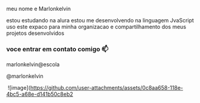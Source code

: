 

meu nome e Marlonkelvin

estou estudando na alura
estou me desenvolvendo na linguagem JvaScript
uso este expaco para minha organizacao e compartilhamento dos meus projetos desenvolvidos

### voce entrar em contato comigo 📫

marlonkelvin@escola

@marlonkelvin

![]()
![image](https://github.com/user-attachments/assets/0c8aa658-118e-4bc5-a68e-d141b50c8eb2
